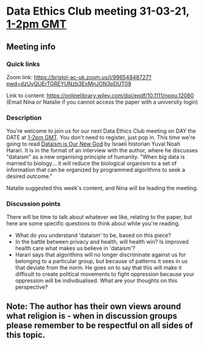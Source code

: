 # Data Ethics Club meeting 31-03-21, [1-2pm GMT](https://www.timeanddate.com/worldclock/fixedtime.html?msg=Data+Ethics+Club+-+Dataism+is+Our+New+God&iso=20210331T13&p1=299&ah=1)
<!-- 
TODO:
- [ ] Change to a new branch (DD-MM-YY_meeting)
- [ ] Copy this template to meetings/YEAR/DD-MM-YY_meeting.md (put in actual year + date)
- [ ] Put in the Event time on: https://www.timeanddate.com/worldclock/fixedform.html and copy result to LINK-TO-TIMEDATE
- [ ] Change all ALL-CAPS placeholders in this form
- [ ] Add link to the new file in MEETINGS.md
- [ ] Pull request!
- [ ] Create or edit the calendar invite to copy and paste this info over and send it/send an update.
- [ ] Maybe tweet it? #DataEthicsClub @jgiBristol

Repeat meeting link is currently: https://bristol-ac-uk.zoom.us/j/99654848727?pwd=dzUvQUErTGREYUNzb3ExMnJON3pDUT09

Usual time 13:00-14:00
-->
## Meeting info

### Quick links

Zoom link: https://bristol-ac-uk.zoom.us/j/99654848727?pwd=dzUvQUErTGREYUNzb3ExMnJON3pDUT09

Link to content: https://onlinelibrary.wiley.com/doi/epdf/10.1111/npqu.12080 (Email Nina or Natalie if you cannot access the paper with a university login)

### Description
You're welcome to join us for our next Data Ethics Club meeting on DAY the DATE at [1-2pm GMT](https://www.timeanddate.com/worldclock/fixedtime.html?msg=Data+Ethics+Club+-+Dataism+is+Our+New+God&iso=20210331T13&p1=299&ah=1).
You don't need to register, just pop in. This time we're going to read [Dataism is Our New God](https://onlinelibrary.wiley.com/doi/epdf/10.1111/npqu.12080) by Israeli historian Yuval Noah Harari. 
It is in the format of an interview with the author, where he discusses "dataism" as a new organising principle of humanity. "When big data is married to biology... it will reduce the biological organism to a set of 
information that can be organized by programmed algorithms to seek a desired outcome." 

Natalie suggested this week's content, and Nina will be leading the meeting.

### Discussion points

There will be time to talk about whatever we like, relating to the paper, but here are some specific questions to think about while you're reading.
- What do you understand 'dataism' to be, based on this piece?
- In the battle between privacy and health, will health win? Is improved health care what makes us believe in 'dataism'?
- Harari says that algorithms will no longer discriminate against us for belonging to a particular group, but because of patterns it sees in us that deviate from the norm. He goes on to say that this will make it difficult to create political movements to fight oppression because your oppression will be indivdiualised. What are your thoughts on this perspective?

Note: The author has their own views around what religion is - when in discussion groups please remember to be respectful on all sides of this topic.
---

<!--

## Meeting notes

### Who came
Number of people:

### What did we think?
Notes here!
Shall we email the author? If so, who'll send the email?

-->
